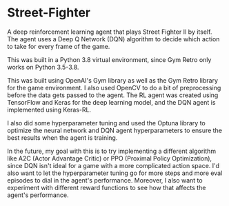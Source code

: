# Street-Fighter
A deep reinforcement learning agent that plays Street Fighter II by itself. The agent uses a Deep Q Network (DQN) algorithm to decide which action to take for every frame of the game.

This was built in a Python 3.8 virtual environment, since Gym Retro only works on Python 3.5-3.8.

This was built using OpenAI's Gym library as well as the Gym Retro library for the game environment.
I also used OpenCV to do a bit of preprocessing before the data gets passed to the agent.
The RL agent was created using TensorFlow and Keras for the deep learning model, and the DQN agent is implemented using Keras-RL.

I also did some hyperparameter tuning and used the Optuna library to optimize the neural network and DQN agent hyperparameters to ensure the best results when the agent is training.

In the future, my goal with this is to try implementing a different algorithm like A2C (Actor Advantage Critic) or PPO (Proximal Policy Optimization), since DQN isn't ideal for a game with a more complicated action space. I'd also want to let the hyperparameter tuning go for more steps and more eval episodes to dial in the agent's performance. Moreover, I also want to experiment with different reward functions to see how that affects the agent's performance.
